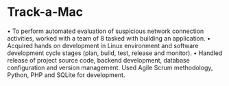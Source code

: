 # Track-a-Mac
• To perform automated evaluation of suspicious network connection activities, worked with a team of 8 tasked with building an application.
• Acquired hands on development in Linux environment and software development cycle stages (plan, build, test, release and monitor).
• Handled release of project source code, backend development, database configuration and version management. Used Agile Scrum
methodology, Python, PHP and SQLite for development.

